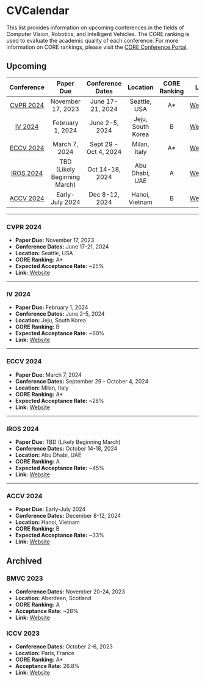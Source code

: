 # CVCalendar

This list provides information on upcoming conferences in the fields of Computer Vision, Robotics, and Intelligent Vehicles. The CORE ranking is used to evaluate the academic quality of each conference. For more information on CORE rankings, please visit the [CORE Conference Portal](http://portal.core.edu.au/conf-ranks/).


## Upcoming

| Conference                           |            Paper Due           |       Conference Dates       |      Location      | CORE Ranking |                  Link                   |
|:------------------------------------:|:------------------------------:|:----------------------------:|:------------------:|:------------:|:--------------------------------------:|
| [CVPR 2024](#cvpr-2024)              |      November 17, 2023         |       June 17-21, 2024       | Seattle, USA       |      A*      | [Website](https://cvpr.thecvf.com/)      |
| [IV 2024](#iv-2024)                  |        February 1, 2024        |       June 2-5, 2024         | Jeju, South Korea  |      B       | [Website](https://www.ieee-iv.org/2024/) |
| [ECCV 2024](#eccv-2024)              |          March 7, 2024         | Sept 29 - Oct 4, 2024        | Milan, Italy       |      A*      | [Website](https://eccv2024.ecva.net)     |
| [IROS 2024](#iros-2024)              | TBD (Likely Beginning March)   |       Oct 14-18, 2024        | Abu Dhabi, UAE     |      A       | [Website](http://iros2024-abudhabi.org)   |
| [ACCV 2024](#accv-2024)              |        Early-July 2024         |       Dec 8-12, 2024         | Hanoi, Vietnam     |      B       | [Website](https://accv2024.org)          |

---

### CVPR 2024
- **Paper Due:** November 17, 2023
- **Conference Dates:** June 17-21, 2024
- **Location:** Seattle, USA
- **CORE Ranking:** A*
- **Expected Acceptance Rate:** ~25%
- **Link:** [Website](https://cvpr.thecvf.com/)

---

### IV 2024
- **Paper Due:** February 1, 2024
- **Conference Dates:** June 2-5, 2024
- **Location:** Jeju, South Korea
- **CORE Ranking:** B
- **Expected Acceptance Rate:** ~60%
- **Link:** [Website](https://www.ieee-iv.org/2024/)

---

### ECCV 2024
- **Paper Due:** March 7, 2024
- **Conference Dates:** September 29 - October 4, 2024
- **Location:** Milan, Italy
- **CORE Ranking:** A*
- **Expected Acceptance Rate:** ~28%
- **Link:** [Website](https://eccv2024.ecva.net)

---

### IROS 2024
- **Paper Due:** TBD (Likely Beginning March)
- **Conference Dates:** October 14-18, 2024
- **Location:** Abu Dhabi, UAE
- **CORE Ranking:** A
- **Expected Acceptance Rate:** ~45%
- **Link:** [Website](http://iros2024-abudhabi.org)

---

### ACCV 2024
- **Paper Due:** Early-July 2024
- **Conference Dates:** December 8-12, 2024
- **Location:** Hanoi, Vietnam
- **CORE Ranking:** B
- **Expected Acceptance Rate:** ~33%
- **Link:** [Website](https://accv2024.org)

## Archived

### BMVC 2023
- **Conference Dates:** November 20-24, 2023
- **Location:** Aberdeen, Scotland
- **CORE Ranking:** A
- **Acceptance Rate:** ~28%
- **Link:** [Website](https://bmvc2023.org)

### ICCV 2023
- **Conference Dates:** October 2-6, 2023
- **Location:** Paris, France
- **CORE Ranking:** A*
- **Acceptance Rate:** 26.8%
- **Link:** [Website](https://iccv2023.thecvf.com)
